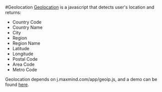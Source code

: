 #Geolocation
[Geolocation](http://jsbin.com/avudev) is a javascript that detects user's location and returns:

* Country Code
* Country Name
* City
* Region
* Region Name
* Latitude
* Longitude
* Postal Code
* Area Code
* Metro Code

Geolocation depends on j.maxmind.com/app/geoip.js, and a demo can be found [here](http://jsbin.com/avudev).